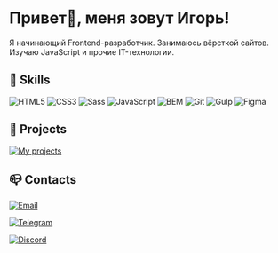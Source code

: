 # Привет👋, меня зовут **Игорь**!

Я начинающий Frontend-разработчик. Занимаюсь вёрсткой сайтов. Изучаю JavaScript и прочие IT-технологии.

## 💪 Skills

![HTML5](https://img.shields.io/badge/HTML%20-%20%23E34F26?style=plastic&logo=html5&logoColor=white)
![CSS3](https://img.shields.io/badge/CSS%20-%20%231572B6?style=plastic&logo=css3&logoColor=white)
![Sass](https://img.shields.io/badge/Sass%20-%20%23CC6699?style=plastic&logo=sass&logoColor=white)
![JavaScript](https://img.shields.io/badge/JavaScript%20-%20%23F7DF1E?style=plastic&logo=javascript&logoColor=white)
![BEM](https://img.shields.io/badge/BEM%20-%20%231698D9?style=plastic&logo=BEM&logoColor=white)
![Git](https://img.shields.io/badge/Git%20-%20%23181717?style=plastic&logo=git&logoColor=white)
![Gulp](https://img.shields.io/badge/Gulp%20-%20%23CF4647?style=plastic&logo=Gulp&logoColor=white)
![Figma](https://img.shields.io/badge/Figma%20-%20%23F24E1E?style=plastic&logo=figma&logoColor=white)

## 💼 Projects

[![My projects](https://img.shields.io/badge/%3E%20%D0%BF%D0%BE%D1%81%D0%BC%D0%BE%D1%82%D1%80%D0%B5%D1%82%D1%8C%20%D0%BC%D0%BE%D0%B8%20%D0%BF%D1%80%D0%BE%D0%B5%D0%BA%D1%82%D1%8B%20%3C%20-%20%236322A3?style=for-the-badge)](https://igor-bochenkov.github.io/)

## 📪 Contacts

[![Email](https://img.shields.io/badge/igor.bochenkoff%40gmail.com%20-%20%23EA4335?style=plastic&logo=maildotru&logoColor=white&label=Email%3A)](mailto:igor.bochenkoff@gmail.com)

[![Telegram](https://img.shields.io/badge/igor__bochenkov%20-%20%2326A5E4?style=plastic&logo=Telegram&logoColor=white&label=Telegram%3A)](https://t.me/igor_bochenkov)

[![Discord](https://img.shields.io/badge/igorbochenkov%20-%20%235865F2?style=plastic&logo=Discord&logoColor=white&label=Discord%3A)](https://discordapp.com/users/1069719337323208794)
